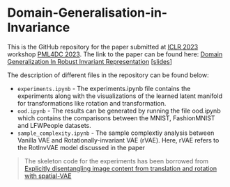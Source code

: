 # Domain-Generalisation-in-Invariance
This is the GitHub repository for the paper submitted at [ICLR 2023](https://iclr.cc/) workshop [PML4DC 2023](https://pml4dc.github.io/iclr2023/). The link to the paper can be found here: [Domain Generalization In Robust Invariant Representation](https://arxiv.org/abs/2304.03431) [[slides](https://drive.google.com/file/d/1HHr7lCHJwNCrxb3oGIwMP0V-8r5pgALj/view)]

The description of different files in the repository can be found below:
* ```experiments.ipynb``` - The experiments.ipynb file contains the experiments along with the visualizations of the learned latent manifold for transformations like rotation and transformation.
* ```ood.ipynb``` - The results can be generated by running the file ood.ipynb which contains the comparisons between the MNIST, FashionMNIST and LFWPeople datasets.
* ```sample_complexity.ipynb``` - The sample complextiy analysis between Vanilla VAE and Rotationally-invariant VAE (rVAE). Here, rVAE refers to the RotInvVAE model discussed in the paper
> The skeleton code for the experiments has been borrowed from [Explicitly disentangling image content from translation and rotation with spatial-VAE](https://proceedings.neurips.cc/paper/2019/hash/5a38a1eb24d99699159da10e71c45577-Abstract.html)

